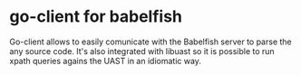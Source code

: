 # go-client for babelfish

Go-client allows to easily comunicate with the Babelfish server to parse the any source code.
It's also integrated with libuast so it is possible to run xpath queries agains the UAST in an idiomatic way.

